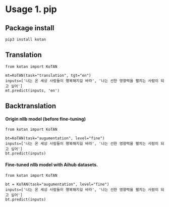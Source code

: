 # Usage 1. pip

## Package install
```
pip3 install kotan
```

## Translation
```
from kotan import KoTAN

mt=KoTAN(task="translation", tgt="en")
inputs=['나는 온 세상 사람들이 행복해지길 바라', '나는 선한 영향력을 펼치는 사람이 되고 싶어']
mt.predict(inputs, 'en')
```

## Backtranslation

#### Origin nllb model (before fine-tuning)
```
from kotan import KoTAN

bt=KoTAN(task="augumentation", level="fine")
inputs=['나는 온 세상 사람들이 행복해지길 바라', '나는 선한 영향력을 펼치는 사람이 되고 싶어']
bt.predict(inputs)
```

#### Fine-tuned nllb model with Aihub datasets.
```
from kotan import KoTAN

bt = KoTAN(task="augumentation", level="fine")
inputs=['나는 온 세상 사람들이 행복해지길 바라', '나는 선한 영향력을 펼치는 사람이 되고 싶어']
bt.predict(inputs)
```

